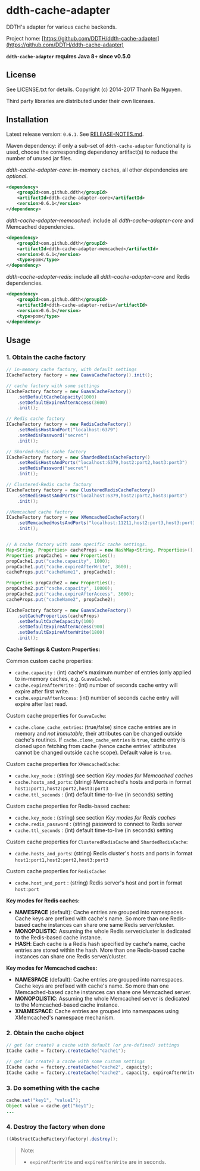 ddth-cache-adapter
==================

DDTH's adapter for various cache backends.

Project home:
[https://github.com/DDTH/ddth-cache-adapter](https://github.com/DDTH/ddth-cache-adapter)

**`ddth-cache-adapter` requires Java 8+ since v0.5.0**


## License

See LICENSE.txt for details. Copyright (c) 2014-2017 Thanh Ba Nguyen.

Third party libraries are distributed under their own licenses.


## Installation

Latest release version: `0.6.1`. See [RELEASE-NOTES.md](RELEASE-NOTES.md).

Maven dependency: if only a sub-set of `ddth-cache-adapter` functionality is used, choose the corresponding
dependency artifact(s) to reduce the number of unused jar files.

*ddth-cache-adapter-core*: in-memory caches, all other dependencies are *optional*.

```xml
<dependency>
	<groupId>com.github.ddth</groupId>
	<artifactId>ddth-cache-adapter-core</artifactId>
	<version>0.6.1</version>
</dependency>
```

*ddth-cache-adapter-memcached*: include all *ddth-cache-adapter-core* and Memcached dependencies.

```xml
<dependency>
    <groupId>com.github.ddth</groupId>
    <artifactId>ddth-cache-adapter-memcached</artifactId>
    <version>0.6.1</version>
    <type>pom</type>
</dependency>
```

*ddth-cache-adapter-redis*: include all *ddth-cache-adapter-core* and Redis dependencies.

```xml
<dependency>
    <groupId>com.github.ddth</groupId>
    <artifactId>ddth-cache-adapter-redis</artifactId>
    <version>0.6.1</version>
    <type>pom</type>
</dependency>
```


## Usage

### 1. Obtain the cache factory

```java
// in-memory cache factory, with default settings
ICacheFactory factory = new GuavaCacheFactory().init();

// cache factory with some settings
ICacheFactory factory = new GuavaCacheFactory()
    .setDefaultCacheCapacity(1000)
    .setDefaultExpireAfterAccess(3600)
    .init();

// Redis cache factory
ICacheFactory factory = new RedisCacheFactory()
    .setRedisHostAndPort("localhost:6379")
    .setRedisPassword("secret")
    .init();

// Sharded-Redis cache factory
ICacheFactory factory = new ShardedRedisCacheFactory()
    .setRedisHostsAndPorts("localhost:6379,host2:port2,host3:port3")
    .setRedisPassword("secret")
    .init();

// Clustered-Redis cache factory
ICacheFactory factory = new ClusteredRedisCacheFactory()
    .setRedisHostsAndPorts("localhost:6379,host2:port2,host3:port3")
    .init();

//Memcached cache factory
ICacheFactory factory = new XMemcachedCacheFactory()
    .setMemcachedHostsAndPorts("localhost:11211,host2:port3,host3:port3")
    .init();


// A cache factory with some specific cache settings.
Map<String, Properties> cacheProps = new HashMap<String, Properties>();
Properties propCache1 = new Properties();
propCache1.put("cache.capacity", 1000);
propCache1.put("cache.expireAfterWrite", 3600);
cacheProps.put("cacheName1", propCache1);

Properties propCache2 = new Properties();
propCache2.put("cache.capacity", 10000);
propCache2.put("cache.expireAfterAccess", 3600);
cacheProps.put("cacheName2", propCache2);

ICacheFactory factory = new GuavaCacheFactory()
    .setCacheProperties(cacheProps)
    .setDefaultCacheCapacity(100)
    .setDefaultExpireAfterAccess(900)
    .setDefaultExpireAfterWrite(1800)
    .init();
```

**Cache Settings & Custom Properties:**

Common custom cache properties:

- `cache.capacity`         : (int) cache's maximum number of entries (only applied to in-memory caches, e.g. `GuavaCache`).
- `cache.expireAfterWrite` : (int) number of seconds cache entry will expire after first write.
- `cache.expireAfterAccess`: (int) number of seconds cache entry will expire after last read.

Custom cache properties for `GuavaCache`:

- `cache.clone_cache_entries`: (true/false) since cache entries are in memory and _not immutable_, their attributes can be changed outside cache's routines. If `cache.clone_cache_entries` is `true`, cache entry is cloned upon fetching from cache (hence cache entries' attributes cannot be changed outside cache scope). Default value is `true`.

Custom cache properties for `XMemcachedCache`:

- `cache.key_mode`       : (string) see section _Key modes for Memcached caches_
- `cache.hosts_and_ports`: (string) Memcached's hosts and ports in format `host1:port1,host2:port2,host3:port3`
- `cache.ttl_seconds`    : (int) default time-to-live (in seconds) setting

Custom cache properties for Redis-based caches:

- `cache.key_mode`       : (string) see section _Key modes for Redis caches_
- `cache.redis_password` : (string) password to connect to Redis server
- `cache.ttl_seconds`    : (int) default time-to-live (in seconds) setting

Custom cache properties for `ClusteredRedisCache` and `ShardedRedisCache`:

- `cache.hosts_and_ports`: (string) Redis cluster's hosts and ports in format `host1:port1,host2:port2,host3:port3`

Custom cache properties for `RedisCache`:

- `cache.host_and_port`  : (string) Redis server's host and port in format `host:port`


**Key modes for Redis caches:**

- **NAMESPACE** (default): Cache entries are grouped into namespaces. Cache keys are prefixed with cache's name. So more than one Redis-based cache instances can share one same Redis server/cluster.
- **MONOPOLISTIC**: Assuming the whole Redis server/cluster is dedicated to the Redis-based cache instance.
- **HASH**: Each cache is a Redis hash specified by cache's name, cache entries are stored within the hash. More than one Redis-based cache instances can share one Redis server/cluster.

**Key modes for Memcached caches:**

- **NAMESPACE** (default): Cache entries are grouped into namespaces. Cache keys are prefixed with cache's name. So more than one Memcached-based cache instances can share one  Memcached server.
- **MONOPOLISTIC**: Assuming the whole Memcached server is dedicated to the Memcached-based cache instance.
- **XNAMESPACE**: Cache entries are grouped into namespaces using XMemcached's namespace mechanism.


### 2. Obtain the cache object

```java
// get (or create) a cache with default (or pre-defined) settings
ICache cache = factory.createCache("cache1");

// get (or create) a cache with some custom settings
ICache cache = factory.createCache("cache2", capacity);
ICache cache = factory.createCache("cache2", capacity, expireAfterWrite, expireAfterAccess, cacheLoader);
```


### 3. Do something with the cache

```java
cache.set("key1", "value1");
Object value = cache.get("key1");
...
```


### 4. Destroy the factory when done

```java
((AbstractCacheFactory)factory).destroy();
```

> Note:
> 
> - `expireAfterWrite` and `expireAfterWrite` are in seconds.
